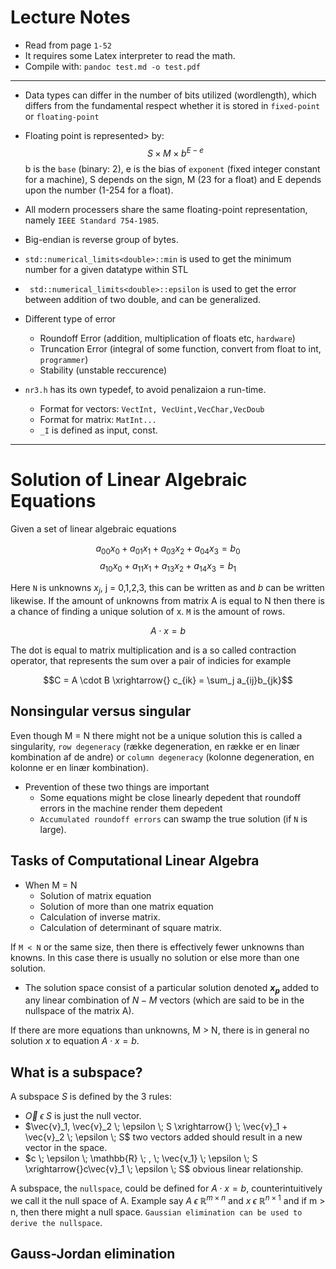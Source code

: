 # Lecture Notes

- Read from page `1-52`
- It requires some Latex interpreter to read the math.
- Compile with: `pandoc test.md -o test.pdf`

---

- Data types can differ in the number of bits utilized (wordlength), which differs from the fundamental respect whether it is stored in ``fixed-point`` or ``floating-point``
- Floating point is represented> by: 
  $$ S \times M \times b^{E-e}$$
b is the `base` (binary: 2), e is the bias of `exponent` (fixed integer constant for a machine), S depends on the sign, M (23 for a float) and E depends upon the number (1-254 for a float).
- All modern processers share the same floating-point representation, namely `IEEE Standard 754-1985`.
- Big-endian is reverse group of bytes.
- `` std::numerical_limits<double>::min `` is used to get the minimum number for a given datatype within STL
- `` std::numerical_limits<double>::epsilon`` is used to get the error between addition of two double, and can be generalized.
- Different type of error 
  - Roundoff Error (addition, multiplication of floats etc, `hardware`)
  - Truncation Error (integral of some function, convert from float to int, `programmer`)
  - Stability (unstable reccurence)


- ``nr3.h`` has its own typedef, to avoid penalizaion a run-time.
  - Format for vectors: `VectInt, VecUint,VecChar,VecDoub`
  - Format for matrix: `MatInt...`
  - `_I` is defined as input, const.

---

# Solution of Linear Algebraic Equations

Given a set of linear algebraic equations 

$$ a_{00}x_0 + a_{01}x_1 +  a_{03}x_2 +  a_{04}x_3 = b_0$$
$$ a_{10}x_0 + a_{11}x_1 +  a_{13}x_2 +  a_{14}x_3 = b_1$$

Here `N` is unknowns $x_j$, j = 0,1,2,3, this can be written as and $b$ can be written likewise. If the amount of unknowns from matrix A is equal to N then there is a chance of finding a unique solution of x. `M` is the amount of rows.

$$ A \cdot x = b$$

The dot is equal to matrix multiplication and is a so called contraction operator, that represents the sum over a pair of indicies for example

$$C = A \cdot B \xrightarrow{} c_{ik} = \sum_j a_{ij}b_{jk}$$ 

## Nonsingular versus singular

Even though M = N there might not be a unique solution this is called a singularity, `row degeneracy` (række degeneration, en række er en linær kombination af de andre) or `column degeneracy` (kolonne degeneration, en kolonne er en linær kombination).

- Prevention of these two things are important
  - Some equations might be close linearly depedent that roundoff errors in the machine render them depedent
  - `Accumulated roundoff errors` can swamp the true solution (if `N` is large).

## Tasks of Computational Linear Algebra
- When M = N
  - Solution of matrix equation 
  - Solution of more than one matrix equation
  - Calculation of inverse matrix.
  - Calculation of determinant of square matrix.

If `M < N` or the same size, then there is effectively fewer unknowns than knowns. In this case there is usually no solution or else more than one solution. 

- The solution space consist of a particular solution denoted **$x_p$**  added to any linear combination of $N-M$ vectors (which are said to be in the nullspace of the matrix A).

If there are more equations than unknowns, M > N, there is in general no solution $x$ to equation $A \cdot x = b$.

## What is a subspace?

A subspace $S$ is defined by the 3 rules:

- $\vec{O} \; \epsilon \; S$ is just the null vector.
- $\vec{v}_1, \vec{v}_2 \; \epsilon \; S \xrightarrow{} \; \vec{v}_1 + \vec{v}_2 \; \epsilon \; S$ two vectors added should result in a new vector in the space.
- $c \; \epsilon \; \mathbb{R} \; , \; \vec{v_1} \; \epsilon \; S \xrightarrow{}c\vec{v}_1 \; \epsilon \; S$ obvious linear relationship.

A subspace, the `nullspace`, could be defined for $A\cdot x = b$, counterintuitively we call it the null space of A. 
Example say $A \; \epsilon \; \mathbb{R}^{m\times n}$ and $x \; \epsilon \; \mathbb{R}^{n\times1}$ and if m > n, then there might a null space. ``Gaussian elimination can be used to derive the nullspace``.



## Gauss-Jordan elimination

